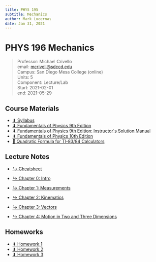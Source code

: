 ```yaml
---
title: PHYS 195
subtitle: Mechanics
author: Mark Lucernas
date: Jan 31, 2021
---
```



# PHYS 196 Mechanics
> Professor: Michael Crivello<br>
> email: mcrivell@sdccd.edu<br>
> Campus: San Diego Mesa College (online)<br>
> Units: 5<br>
> Component: Lecture/Lab<br>
> Start: 2021-02-01<br>
> end: 2021-05-29<br>

## Course Materials

- [⬇ Syllabus](file:../../../files/winter-2021/PHYS-195/syllabus.pdf)
- [⬇ Fundamentals of Physics 9th Edition](file:../../../files/winter-2021/PHYS-195/FundamentalsOfPhysics_9thEdition.pdf)
- [⬇ Fundamentals of Physics 9th Edition: Instructor's Solution Manual](file:../../../files/winter-2021/PHYS-195/FundamentalsOfPhysics_9thEdition_InstructorSolutionManual.pdf)
- [⬇ Fundamentals of Physics 10th Edition](file:../../../files/winter-2021/PHYS-195/FundamentalsOfPhysics_10thEdition.pdf)
- [📄 Quadratic Formula for TI-83/84 Calculators](https://brownmath.com/ti83/quadrat.htm)

## Lecture Notes

- [↪ Cheatsheet](chapters/cheatsheet)

- [↪ Chapter 0: Intro](chapters/ch-0)
- [↪ Chapter 1: Measurements](chapters/ch-1)
- [↪ Chapter 2: Kinematics](chapters/ch-2)
- [↪ Chapter 3: Vectors](chapters/ch-3)
- [↪ Chapter 4: Motion in Two and Three Dimensions](chapters/ch-4)

## Homeworks

- [⬇ Homework 1](file:../../../files/winter-2021/PHYS-195/homeworks/homework_1.pdf)
- [⬇ Homework 2](file:../../../files/winter-2021/PHYS-195/homeworks/homework_2.pdf)
- [⬇ Homework 3](file:../../../files/winter-2021/PHYS-195/homeworks/homework_3.pdf)

